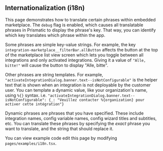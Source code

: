 ## Internationalization (i18n)

This page demonstrates how to translate certain phrases within embedded marketplace.
The `debug` flag is enabled, which causes all translatable phrases in Prismatic to display the phrase's key.
That way, you can identify which key translates which phrase within the app.

Some phrases are simple key-value strings.
For example, the key `integration-marketplace__filterBar.allButton` affects the button at the top of the marketplace list view screen which lets you toggle between all integrations and only activated integrations. Giving it a value of `"Alle, bitte!"` will cause the button to display "Alle, bitte".

Other phrases are string templates.
For example, `"activateIntegrationDialog.banner.text--isNotConfigurable"` is the helper text that is shown when an integration is not deployable by the customer user.
You can template a dynamic value, like your organization's name, using `%{}` syntax.
i.e. `"activateIntegrationDialog.banner.text--isNotConfigurable": {_: "Veuillez contacter %{organization} pour activer cette intégration"}`

Dynamic phrases are phrases that you have specified.
These include integration names, config variable names, config wizard titles and subtitles, etc.
You can translate these phrases by specifying the _exact_ phrase you want to translate, and the string that should replace it.

You can view example code edit this page by modifying `pages/examples/i18n.tsx`.
